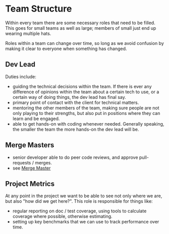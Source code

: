 Team Structure
====

Within every team there are some necessary roles that need to be filled. This goes for small teams as well as large; members of small just end up wearing multiple hats.

Roles within a team can change over time, so long as we avoid confusion by making it clear to everyone when something has changed.

Dev Lead
----

Duties include:

- guiding the technical decisions within the team. If there is ever any difference of opinions within the team about a certain tech to use, or a certain way of doing things, the dev lead has final say.
- primary point of contact with the client for technical matters.
- mentoring the other members of the team, making sure people are not only playing to their strengths, but also put in positions where they can learn and be engaged.
- able to get hands-on with coding whenever needed. Generally speaking, the smaller the team the more hands-on the dev lead will be.

Merge Masters
----

- senior developer able to do peer code reviews, and approve pull-requests / merges.
- see [Merge Master](./merge-master.md)


Project Metrics
----

At any point in the project we want to be able to see not only where we are, but also "how did we get here?". This role is responsible for things like:

- regular reporting on doc / test coverage, using tools to calculate coverage where possible, otherwise estimating.
- setting up key benchmarks that we can use to track performance over time.
